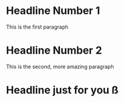 # Headline Number 1
This is the first paragraph
# Headline Number 2
This is the second, more amazing paragraph
# Headline just for you ß
